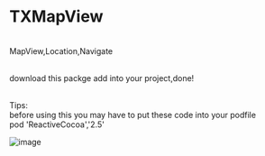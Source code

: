# TXMapView
<br />MapView,Location,Navigate

<br />download this packge add into your project,done!

<br />Tips:
<br />before using this you may have to put these code into your podfile
<br />	pod 'ReactiveCocoa','2.5'
<br />

![image](https://github.com/tx972978732/raw/master/TXMapView/screenshot.png)
